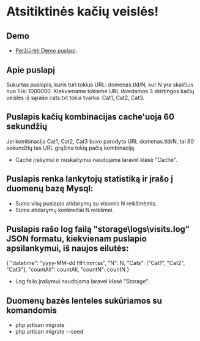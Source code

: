 <p align="center"><h3 class="lead display-4" style="font-size: 2rem;"><i class="fas fa-cat"></i> Atsitiktinės kačių veislės!</h3></p>

## Demo
- [Peržiūrėti Demo puslapį](https://random-cats.zay.lt).

## Apie puslapį
Sukurtas puslapis, kuris turi tokius URL: domenas.tld/N, kur N yra skaičius nuo 1 iki 1000000.
Kiekviename tokiame URL išvedamos 3 skirtingos kačių veislės iš sąrašo cats.txt tokia tvarka: Cat1, Cat2, Cat3.

## Puslapis kačių kombinacijas cache'uoja 60 sekundžių
Jei kombinacija Cat1, Cat2, Cat3 buvo parodyta URL domenas.tld/N, tai 60 sekundžių tas URL grąžina tokią pačią kombinaciją.
- Cache įrašymui ir nuskaitymui naudojama laravel klasė "Cache".

## Puslapis renka lankytojų statistiką ir įrašo į duomenų bazę Mysql:
- Suma visų puslapio atidarymų su visomis N reikšmėmis.
- Suma atidarymų konkrečiai N reikšmei.

## Puslapis rašo log failą "storage\logs\visits.log" JSON formatu, kiekvienam puslapio apsilankymui, iš naujos eilutės:
{
"datetime": “yyyy-MM-dd HH:mm:ss”,
"N": N,
"Cats": ["Cat1", "Cat2", "Cat3"],
"countAll": countAll,
"countN": countN
}
- Log failo įrašymui naudojama laravel klasė "Storage".

## Duomenų bazės lenteles sukūriamos su komandomis
- php artisan migrate
- php artisan migrate --seed